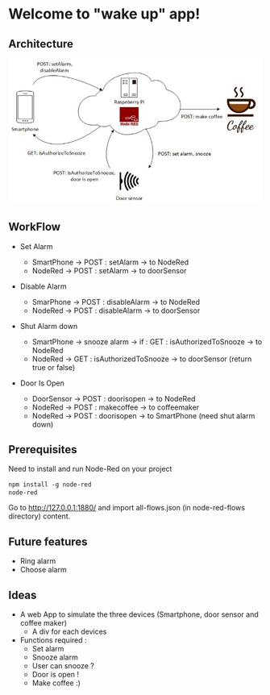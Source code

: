 Welcome to "wake up" app!
===================

Architecture
-------------

![enter image description here](https://github.com/amaitreynov/nodered-project/blob/master/archi/archi.jpg)

WorkFlow
-------------
- <i></i>Set Alarm
	- <i></i> SmartPhone -> POST : setAlarm -> to NodeRed
	- <i></i> NodeRed      -> POST : setAlarm -> to doorSensor

- Disable Alarm
	- <i></i> SmarPhone -> POST : disableAlarm -> to NodeRed
	- <i></i> NodeRed -> POST : disableAlarm -> to doorSensor

- Shut Alarm down
	- <i></i> SmartPhone -> snooze alarm -> if : GET : isAuthorizedToSnooze -> to NodeRed
	- <i></i> NodeRed -> GET : isAuthorizedToSnooze -> to doorSensor (return true or false)

- Door Is Open
	- <i></i> DoorSensor -> POST : doorisopen -> to NodeRed
	- <i></i> NodeRed -> POST : makecoffee -> to coffeemaker
	- <i></i> NodeRed -> POST : doorisopen -> to SmartPhone (need shut alarm down)

Prerequisites
-------------
Need to install and run Node-Red on your project
```
npm install -g node-red
node-red
```

Go to http://127.0.0.1:1880/ and import all-flows.json (in node-red-flows directory) content.

Future features
----------
- <i></i> Ring alarm
- <i></i> Choose alarm

Ideas
----------

- <i></i>A web App to simulate the three devices (Smartphone, door sensor and coffee maker)
	- <i></i> A div for each devices
- <i></i>Functions required :
	- <i></i> Set alarm
	- <i></i> Snooze alarm
	- <i></i> User can snooze ?
	- <i></i> Door is open !
	- <i></i> Make coffee :)

